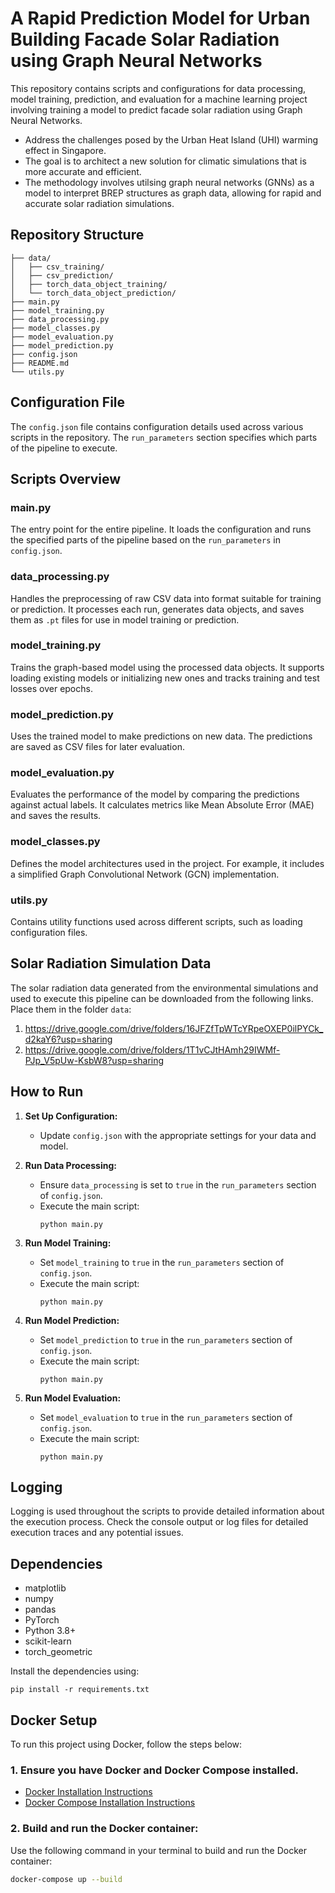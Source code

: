 # A Rapid Prediction Model for Urban Building Facade Solar Radiation using Graph Neural Networks

This repository contains scripts and configurations for data processing, model training, prediction, and evaluation for a machine learning project involving training a model to predict facade solar radiation using Graph Neural Networks.


- Address the challenges posed by the Urban Heat Island (UHI) warming effect in Singapore.
- The goal is to architect a new solution for climatic simulations that is more accurate and efficient.
- The methodology involves utilsing graph neural networks (GNNs) as a model to interpret BREP structures as graph data, allowing for rapid and accurate solar radiation simulations.

## Repository Structure
```
├── data/
│   ├── csv_training/
│   ├── csv_prediction/
│   ├── torch_data_object_training/
│   └── torch_data_object_prediction/
├── main.py
├── model_training.py
├── data_processing.py
├── model_classes.py
├── model_evaluation.py
├── model_prediction.py
├── config.json
├── README.md
└── utils.py
```


## Configuration File

The `config.json` file contains configuration details used across various scripts in the repository. The `run_parameters` section specifies which parts of the pipeline to execute.

## Scripts Overview

### main.py

The entry point for the entire pipeline. It loads the configuration and runs the specified parts of the pipeline based on the `run_parameters` in `config.json`.

### data_processing.py

Handles the preprocessing of raw CSV data into format suitable for training or prediction. It processes each run, generates data objects, and saves them as `.pt` files for use in model training or prediction.

### model_training.py

Trains the graph-based model using the processed data objects. It supports loading existing models or initializing new ones and tracks training and test losses over epochs.

### model_prediction.py

Uses the trained model to make predictions on new data. The predictions are saved as CSV files for later evaluation.

### model_evaluation.py

Evaluates the performance of the model by comparing the predictions against actual labels. It calculates metrics like Mean Absolute Error (MAE) and saves the results.

### model_classes.py

Defines the model architectures used in the project. For example, it includes a simplified Graph Convolutional Network (GCN) implementation.

### utils.py

Contains utility functions used across different scripts, such as loading configuration files.

## Solar Radiation Simulation Data
The solar radiation data generated from the environmental simulations and  used to execute this pipeline can be downloaded from the following links. Place them in the folder `data`:
1. https://drive.google.com/drive/folders/16JFZfTpWTcYRpeOXEP0ilPYCk_d2kaY6?usp=sharing
2. https://drive.google.com/drive/folders/1T1vCJtHAmh29IWMf-PJp_V5pUw-KsbW8?usp=sharing



## How to Run

1. **Set Up Configuration:**
   - Update `config.json` with the appropriate settings for your data and model.

2. **Run Data Processing:**
   - Ensure `data_processing` is set to `true` in the `run_parameters` section of `config.json`.
   - Execute the main script:
     ```
     python main.py
     ```

3. **Run Model Training:**
   - Set `model_training` to `true` in the `run_parameters` section of `config.json`.
   - Execute the main script:
     ```
     python main.py
     ```

4. **Run Model Prediction:**
   - Set `model_prediction` to `true` in the `run_parameters` section of `config.json`.
   - Execute the main script:
     ```
     python main.py
     ```

5. **Run Model Evaluation:**
   - Set `model_evaluation` to `true` in the `run_parameters` section of `config.json`.
   - Execute the main script:
     ```
     python main.py
     ```

## Logging

Logging is used throughout the scripts to provide detailed information about the execution process. Check the console output or log files for detailed execution traces and any potential issues.

## Dependencies

- matplotlib
- numpy
- pandas
- PyTorch
- Python 3.8+
- scikit-learn
- torch_geometric

Install the dependencies using:
```
pip install -r requirements.txt
```


## Docker Setup

To run this project using Docker, follow the steps below:

### 1. Ensure you have Docker and Docker Compose installed.

- [Docker Installation Instructions](https://docs.docker.com/get-docker/)
- [Docker Compose Installation Instructions](https://docs.docker.com/compose/install/)

### 2. Build and run the Docker container:

Use the following command in your terminal to build and run the Docker container:

```sh
docker-compose up --build
```
